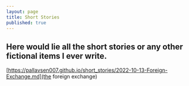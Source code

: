 ```yaml
---
layout: page
title: Short Stories 
published: true
---
```


## Here would lie all the short stories or any other fictional items I ever write.

[https://pallavsen007.github.io/short_stories/2022-10-13-Foreign-Exchange.md](the foreign exchange)
